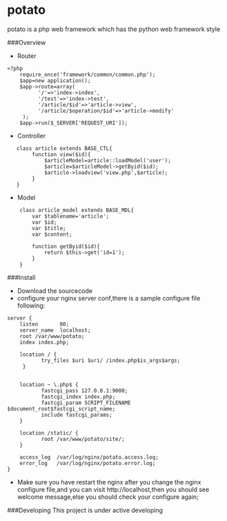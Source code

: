 potato
======
potato is a php web framework which has the python web framework style

###Overview
* Router
````
<?php
    require_once('framework/common/common.php');
    $app=new application();
    $app->route=array(
          '/'=>'index->index',
          '/test'=>'index->test',
          '/article/$id'=>'article->view',
          '/article/$operation/$id'=>'article->modify'
     );
    $app->run($_SERVER['REQUEST_URI']);
````

* Controller
````
   class article extends BASE_CTL{
        function view($id){
            $articleModel=article::loadModel('user');
            $article=$articleModel->getByid($id);
            $article->loadview('view.php',$article);
        }
   }
````

* Model
````
    class article_model extends BASE_MDL{
        var $tablename='article';
        var $id;
        var $title;
        var $content;

        function getByid($id){
            return $this->get('id=1');
        }
    }
````

###Install
* Download the sourcecode
* configure your nginx server conf,there is a sample configure file following:
````
server {
    listen       80;
    server_name  localhost;
    root /var/www/potato;
    index index.php;
      
    location / {
           try_files $uri $uri/ /index.php$is_args$args;
     }
         
          
    location ~ \.php$ {
           fastcgi_pass 127.0.0.1:9000;
           fastcgi_index index.php;
           fastcgi_param SCRIPT_FILENAME $document_root$fastcgi_script_name;
           include fastcgi_params;
    }
           
    location /static/ {
           root /var/www/potato/site/;
    }
          
    access_log  /var/log/nginx/potato.access.log;
    error_log   /var/log/nginx/potato.error.log;
}

````
* Make sure you have restart the nginx after you change the nginx configure file,and you can visit http://localhost,then you should see welcome message,else you should check your configure again;

###Developing
This project is under active developing
